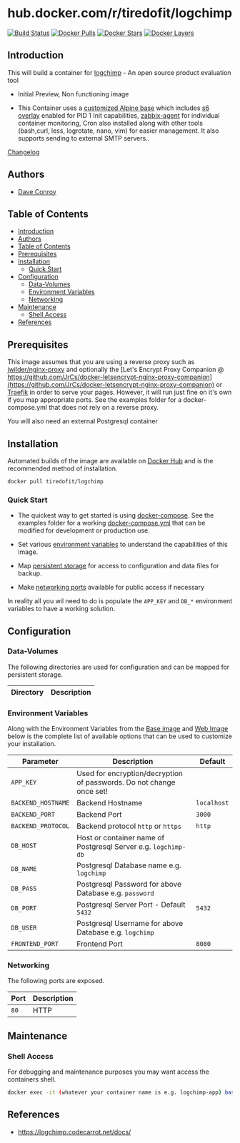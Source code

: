 # hub.docker.com/r/tiredofit/logchimp

[![Build Status](https://img.shields.io/docker/build/tiredofit/logchimp.svg)](https://hub.docker.com/r/tiredofit/logchimp)
[![Docker Pulls](https://img.shields.io/docker/pulls/tiredofit/logchimp.svg)](https://hub.docker.com/r/tiredofit/logchimp)
[![Docker Stars](https://img.shields.io/docker/stars/tiredofit/logchimp.svg)](https://hub.docker.com/r/tiredofit/logchimp)
[![Docker Layers](https://images.microbadger.com/badges/image/tiredofit/logchimp.svg)](https://microbadger.com/images/tiredofit/logchimp)

## Introduction

This will build a container for [logchimp](https://logchimp.io/) - An open source product evaluation tool

* Initial Preview, Non functioning image

* This Container uses a [customized Alpine base](https://hub.docker.com/r/tiredofit/alpine) which includes [s6 overlay](https://github.com/just-containers/s6-overlay) enabled for PID 1 Init capabilities, [zabbix-agent](https://zabbix.org) for individual container monitoring, Cron also installed along with other tools (bash,curl, less, logrotate, nano, vim) for easier management. It also supports sending to external SMTP servers..

[Changelog](CHANGELOG.md)

## Authors

- [Dave Conroy](https://github.com/tiredofit)

## Table of Contents


- [Introduction](#introduction)
- [Authors](#authors)
- [Table of Contents](#table-of-contents)
- [Prerequisites](#prerequisites)
- [Installation](#installation)
  - [Quick Start](#quick-start)
- [Configuration](#configuration)
  - [Data-Volumes](#data-volumes)
  - [Environment Variables](#environment-variables)
  - [Networking](#networking)
- [Maintenance](#maintenance)
  - [Shell Access](#shell-access)
- [References](#references)

## Prerequisites

This image assumes that you are using a reverse proxy such as
[jwilder/nginx-proxy](https://github.com/jwilder/nginx-proxy) and optionally the [Let's Encrypt Proxy
Companion @
https://github.com/JrCs/docker-letsencrypt-nginx-proxy-companion](https://github.com/JrCs/docker-letsencrypt-nginx-proxy-companion)
or [Traefik](https://github.com/tiredofit/docker-traefik) in order to serve your pages. However, it will run just fine on it's own if you map appropriate ports. See the examples folder for a docker-compose.yml that does not rely on a reverse proxy.

You will also need an external Postgresql container

## Installation

Automated builds of the image are available on [Docker Hub](https://hub.docker.com/r/tiredofit/logchimp) and is the recommended method of installation.

```bash
docker pull tiredofit/logchimp
```

### Quick Start

* The quickest way to get started is using [docker-compose](https://docs.docker.com/compose/). See the examples folder for a working [docker-compose.yml](examples/docker-compose.yml) that can be modified for development or production use.

* Set various [environment variables](#environment-variables) to understand the capabilities of this image.
* Map [persistent storage](#data-volumes) for access to configuration and data files for backup.
* Make [networking ports](#networking) available for public access if necessary

In reality all you wil need to do is populate the `APP_KEY` and `DB_*` environment variables to have a working solution.

## Configuration

### Data-Volumes

The following directories are used for configuration and can be mapped for persistent storage.

| Directory | Description |
| --------- | ----------- |

### Environment Variables

Along with the Environment Variables from the [Base image](https://hub.docker.com/r/tiredofit/alpine) and [Web Image](https://hub.docker.com/r/tiredofit/nginx) below is the complete list of available options that can be used to customize your installation.

| Parameter          | Description                                                          | Default     |
| ------------------ | -------------------------------------------------------------------- | ----------- |
| `APP_KEY`          | Used for encryption/decryption of passwords. Do not change once set! |             |
| `BACKEND_HOSTNAME` | Backend Hostname                                                     | `localhost` |
| `BACKEND_PORT`     | Backend Port                                                         | `3000`      |
| `BACKEND_PROTOCOL` | Backend protocol `http` or `https`                                   | `http`      |
| `DB_HOST`          | Host or container name of Postgresql Server e.g. `logchimp-db`       |             |
| `DB_NAME`          | Postgresql Database name e.g. `logchimp`                             |             |
| `DB_PASS`          | Postgresql Password for above Database e.g. `password`               |             |
| `DB_PORT`          | Postgresql Server Port - Default `5432`                              | `5432`      |
| `DB_USER`          | Postgresql Username for above Database e.g. `logchimp`               |             |
| `FRONTEND_PORT`    | Frontend Port                                                        | `8080`      |

### Networking

The following ports are exposed.

| Port | Description |
| ---- | ----------- |
| `80` | HTTP        |


## Maintenance

### Shell Access

For debugging and maintenance purposes you may want access the containers shell.

```bash
docker exec -it (whatever your container name is e.g. logchimp-app) bash
```

## References

* <https://logchimp.codecarrot.net/docs/>
